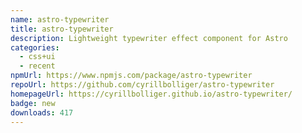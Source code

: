 ```yaml
---
name: astro-typewriter
title: astro-typewriter
description: Lightweight typewriter effect component for Astro
categories:
  - css+ui
  - recent
npmUrl: https://www.npmjs.com/package/astro-typewriter
repoUrl: https://github.com/cyrillbolliger/astro-typewriter
homepageUrl: https://cyrillbolliger.github.io/astro-typewriter/
badge: new
downloads: 417
---
```

